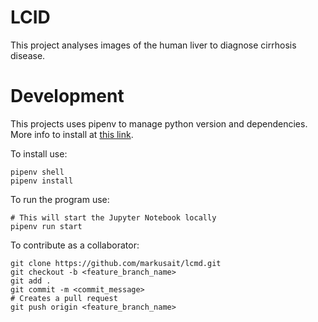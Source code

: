 # LCID

This project analyses images of the human liver to diagnose cirrhosis disease.


# Development

This projects uses pipenv to manage python version and dependencies.
More info to install at [this link](https://thoughtbot.com/blog/how-to-manage-your-python-projects-with-pipenv).

To install use:

    pipenv shell
    pipenv install

To run the program use:

    # This will start the Jupyter Notebook locally
    pipenv run start

To contribute as a collaborator:

    git clone https://github.com/markusait/lcmd.git
    git checkout -b <feature_branch_name>
    git add .
    git commit -m <commit_message>
    # Creates a pull request
    git push origin <feature_branch_name>
